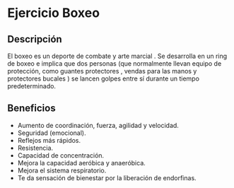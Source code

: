 # Ejercicio Boxeo

## Descripción
El boxeo es un deporte de combate y arte marcial . Se desarrolla en un ring de boxeo e implica que dos personas (que normalmente llevan equipo de protección, como guantes protectores , vendas para las manos y protectores bucales ) se lancen golpes entre sí durante un tiempo predeterminado.

## Beneficios
- Aumento de coordinación, fuerza, agilidad y velocidad.
- Seguridad (emocional).
- Reflejos más rápidos.
- Resistencia.
- Capacidad de concentración.
- Mejora la capacidad aeróbica y anaeróbica.
- Mejora el sistema respiratorio.
- Te da sensación de bienestar por la liberación de endorfinas.